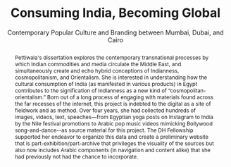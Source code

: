 ---
pid: g2021petiwala
title: Consuming India, Becoming Global
subtitle: Contemporary Popular Culture and Branding between Mumbai, Dubai, and Cairo
category: Grad Fellowship Project
tags:
- images
cohort_year: '2021'
abstract: Pettiwala's dissertation explores the contemporary transnational processes
  by which Indian commodities and media circulate the Middle East, and simultaneously
  create and echo hybrid conceptions of Indianness, cosmopolitanism, and Orientalism.
  She is interested in understanding how the cultural consumption of India (as manifested
  in various products) in Egypt contributes to the signification of Indianness as
  a new kind of “cosmopolitan-orientalism.” Born out of a long process of engaging
  with materials found across the far recesses of the internet, this project is indebted
  to the digital as a site of fieldwork and as method. Over four years, she had collected
  hundreds of images, videos, text, speeches—from Egyptian yoga posts on Instagram
  to India by the Nile festival promotions to Arabic pop music videos mimicking Bollywood
  song-and-dance--as source material for this project. The DH Fellowship supported
  her endeavor to organize this data and create a preliminary website that is part-exhibition/part-archive
  that privileges the visuality of the sources but also now includes Arabic components
  (in navigation and content alike) that she had previously not had the chance to
  incorporate.
pis:
- petiwala
layout: project
---